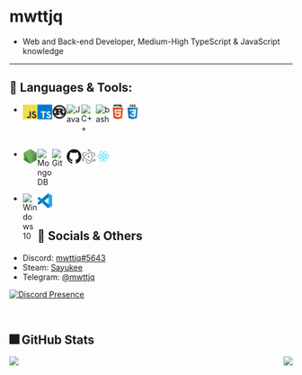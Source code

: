 # mwttjq
 
 - Web and Back-end Developer, Medium-High TypeScript & JavaScript knowledge
 
---




## 🌺 Languages & Tools: 

- <img align="left" alt="JavaScript" width="26px" src="https://raw.githubusercontent.com/github/explore/80688e429a7d4ef2fca1e82350fe8e3517d3494d/topics/javascript/javascript.png" /><img align="left" alt="TypeScript" width="26px" src="https://raw.githubusercontent.com/github/explore/80688e429a7d4ef2fca1e82350fe8e3517d3494d/topics/typescript/typescript.png" /><img align="left" alt="Rust" width="26px" src="https://raw.githubusercontent.com/github/explore/78df643247d429f6cc873026c0622819ad797942/topics/rust/rust.png" /><img align="left" alt="Java" width="26px" src="https://icons.iconarchive.com/icons/tatice/cristal-intense/256/Java-icon.png" /><img align="left" alt="C++" width="26px" src="https://img.icons8.com/color/2x/c-plus-plus-logo.png" /><img align="left" alt="bash" width="26px" src="https://img.icons8.com/fluency/2x/console.png" /><img align="left" alt="HTML5" width="26px" src="https://raw.githubusercontent.com/github/explore/80688e429a7d4ef2fca1e82350fe8e3517d3494d/topics/html/html.png" /><img align="left" alt="CSS3" width="26px" src="https://raw.githubusercontent.com/github/explore/80688e429a7d4ef2fca1e82350fe8e3517d3494d/topics/css/css.png" />

</br>
</br>


- <img align="left" alt="Node.js" width="26px" src="https://raw.githubusercontent.com/github/explore/80688e429a7d4ef2fca1e82350fe8e3517d3494d/topics/nodejs/nodejs.png" /><img align="left" alt="MongoDB" width="26px" src="https://img.icons8.com/color/2x/mongodb.png" /><img align="left" alt="Git" width="26px" src="https://img.icons8.com/color/2x/git.png" /><img align="left" alt="GitHub" width="26px" src="https://raw.githubusercontent.com/github/explore/78df643247d429f6cc873026c0622819ad797942/topics/github/github.png" /><img align="left" alt="Electron" width="26px" src="https://raw.githubusercontent.com/github/explore/80688e429a7d4ef2fca1e82350fe8e3517d3494d/topics/electron/electron.png" /><img align="left" alt="React" width="26px" src="https://raw.githubusercontent.com/github/explore/80688e429a7d4ef2fca1e82350fe8e3517d3494d/topics/react/react.png" />

</br>
</br>

- <img align="left" alt="Windows 10" width="26px" src="https://cdn.icon-icons.com/icons2/729/PNG/512/windows_icon-icons.com_62712.png" />

  <img align="left" alt="Visual Studio Code" width="26px" src="https://raw.githubusercontent.com/github/explore/80688e429a7d4ef2fca1e82350fe8e3517d3494d/topics/visual-studio-code/visual-studio-code.png" />
  
  </br>
  </br>
 

## 🧁 Socials & Others
  
  - Discord: [mwttjq#5643](https://discord.com/users/885982488281878658)
  - Steam: [Sayukee](https://steamcommunity.com/profiles/76561198797604835/)
  - Telegram: [@mwttjq](https://t.me/mwttjq)
  
  [![Discord Presence](https://lanyard.cnrad.dev/api/885982488281878658)](https://discord.com/users/885982488281878658)
  


</br>



## 🎆 GitHub Stats
  
<img align="left" src="https://github-readme-stats.vercel.app/api?username=mwttjq&show_icons=true&hide_border=true&theme=tokyonight"><img align="right" src="https://github-readme-stats.vercel.app/api/top-langs/?username=mwttjq&theme=tokyonight&hide=batchfile">


  

